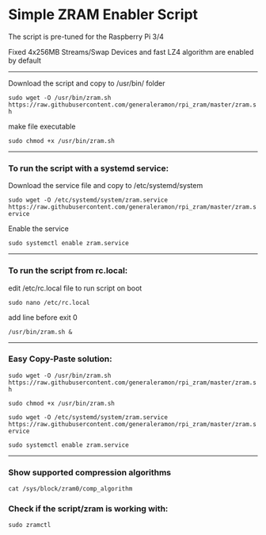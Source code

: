 # Simple ZRAM Enabler Script
The script is pre-tuned for the Raspberry Pi 3/4 

Fixed 4x256MB Streams/Swap Devices and fast LZ4 algorithm are enabled by default

-----------------------------------------------------------------

Download the script and copy to /usr/bin/ folder

`sudo wget -O /usr/bin/zram.sh https://raw.githubusercontent.com/generaleramon/rpi_zram/master/zram.sh`

make file executable

`sudo chmod +x /usr/bin/zram.sh`

-----------------------------------------------------------------

### To run the script with a systemd service:
Download the service file and copy to /etc/systemd/system

`sudo wget -O /etc/systemd/system/zram.service https://raw.githubusercontent.com/generaleramon/rpi_zram/master/zram.service`

Enable the service

`sudo systemctl enable zram.service`

-----------------------------------------------------------------

### To run the script from rc.local:
edit /etc/rc.local file to run script on boot

`sudo nano /etc/rc.local`

add line before exit 0

`/usr/bin/zram.sh &`

-----------------------------------------------------------------

### Easy  Copy-Paste solution:

`sudo wget -O /usr/bin/zram.sh https://raw.githubusercontent.com/generaleramon/rpi_zram/master/zram.sh`

`sudo chmod +x /usr/bin/zram.sh`

`sudo wget -O /etc/systemd/system/zram.service https://raw.githubusercontent.com/generaleramon/rpi_zram/master/zram.service`

`sudo systemctl enable zram.service`

-----------------------------------------------------------------

### Show supported compression algorithms

`cat /sys/block/zram0/comp_algorithm`


### Check if the script/zram is working with:

`sudo zramctl`
